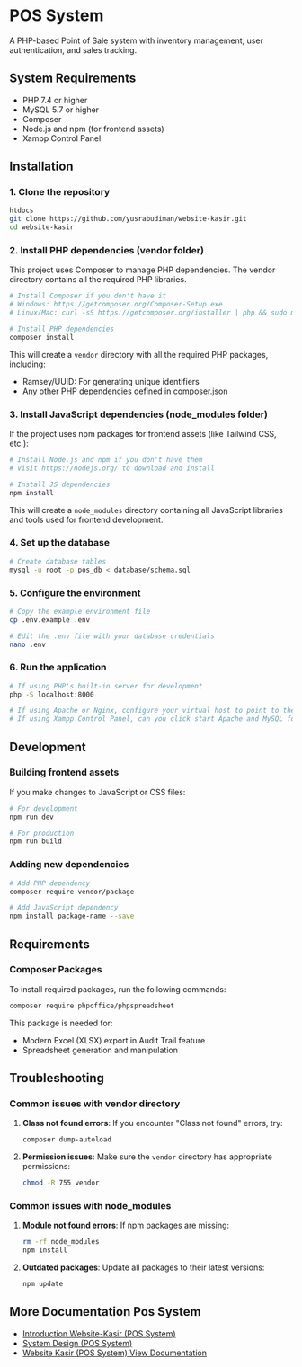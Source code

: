 # POS System

A PHP-based Point of Sale system with inventory management, user authentication, and sales tracking.

## System Requirements

- PHP 7.4 or higher
- MySQL 5.7 or higher
- Composer
- Node.js and npm (for frontend assets)
- Xampp Control Panel
## Installation

### 1. Clone the repository

```bash
htdocs
git clone https://github.com/yusrabudiman/website-kasir.git
cd website-kasir
```

### 2. Install PHP dependencies (vendor folder)

This project uses Composer to manage PHP dependencies. The vendor directory contains all the required PHP libraries.

```bash
# Install Composer if you don't have it
# Windows: https://getcomposer.org/Composer-Setup.exe
# Linux/Mac: curl -sS https://getcomposer.org/installer | php && sudo mv composer.phar /usr/local/bin/composer

# Install PHP dependencies
composer install
```

This will create a `vendor` directory with all the required PHP packages, including:
- Ramsey/UUID: For generating unique identifiers
- Any other PHP dependencies defined in composer.json

### 3. Install JavaScript dependencies (node_modules folder)

If the project uses npm packages for frontend assets (like Tailwind CSS, etc.):

```bash
# Install Node.js and npm if you don't have them
# Visit https://nodejs.org/ to download and install

# Install JS dependencies
npm install
```

This will create a `node_modules` directory containing all JavaScript libraries and tools used for frontend development.

### 4. Set up the database

```bash
# Create database tables
mysql -u root -p pos_db < database/schema.sql
```

### 5. Configure the environment

```bash
# Copy the example environment file
cp .env.example .env

# Edit the .env file with your database credentials
nano .env
```

### 6. Run the application

```bash
# If using PHP's built-in server for development
php -S localhost:8000

# If using Apache or Nginx, configure your virtual host to point to the project's root directory
# If using Xampp Control Panel, can you click start Apache and MySQL for run frontend and server
```

## Development

### Building frontend assets

If you make changes to JavaScript or CSS files:

```bash
# For development
npm run dev

# For production
npm run build
```

### Adding new dependencies

```bash
# Add PHP dependency
composer require vendor/package

# Add JavaScript dependency
npm install package-name --save
```

## Requirements

### Composer Packages
To install required packages, run the following commands:

```bash
composer require phpoffice/phpspreadsheet
```

This package is needed for:
- Modern Excel (XLSX) export in Audit Trail feature
- Spreadsheet generation and manipulation

## Troubleshooting

### Common issues with vendor directory

1. **Class not found errors**: If you encounter "Class not found" errors, try:
   ```bash
   composer dump-autoload
   ```

2. **Permission issues**: Make sure the `vendor` directory has appropriate permissions:
   ```bash
   chmod -R 755 vendor
   ```

### Common issues with node_modules

1. **Module not found errors**: If npm packages are missing:
   ```bash
   rm -rf node_modules
   npm install
   ```

2. **Outdated packages**: Update all packages to their latest versions:
   ```bash
   npm update
   ```

## More Documentation Pos System
- [Introduction Website-Kasir (POS System)](https://github.com/yusrabudiman/website-kasir/wiki/Introduction-Website-Kasir-(Point-of-Sale-System))
- [System Design (POS System)](https://github.com/yusrabudiman/website-kasir/wiki/System-Design-POS-Website-(Point-of-Sale-System))
- [Website Kasir (POS System) View Documentation](https://github.com/yusrabudiman/website-kasir/wiki/Website-Kasir-(Point-of-Sale-System)-View-Documentation)
